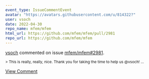 ```yaml
---
event_type: IssueCommentEvent
avatar: "https://avatars.githubusercontent.com/u/814322?"
user: vsoch
date: 2022-04-30
repo_name: mfem/mfem
html_url: https://github.com/mfem/mfem/pull/2981
repo_url: https://github.com/mfem/mfem
---
```


<a href='https://github.com/vsoch' target='_blank'>vsoch</a> commented on issue <a href='https://github.com/mfem/mfem/pull/2981' target='_blank'>mfem/mfem#2981</a>.

<small>> This is really, really, nice. Thank you for taking the time to help us @vsoch!...</small>

<a href='https://github.com/mfem/mfem/pull/2981' target='_blank'>View Comment</a>